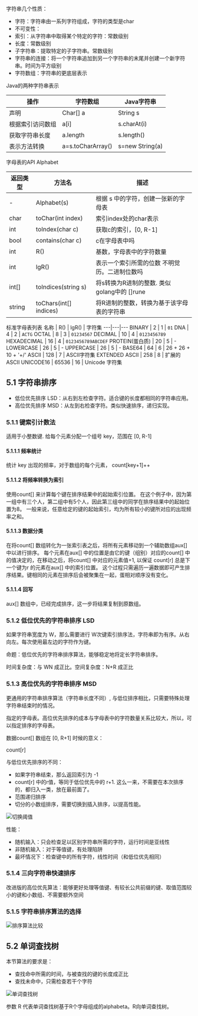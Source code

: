 字符串几个性质：
+ 字符：字符串由一系列字符组成，字符的类型是char
+ 不可变性：
+ 索引：从字符串中取得某个特定的字符：常数级别
+ 长度：常数级别
+ 子字符串：提取特定的子字符串。常数级别
+ 字符串的连接：将一个字符串追加到另一个字符串的末尾并创建一个新字符串。时间为平方级别
+ 字符数组：字符串的更底层表示

Java的两种字符串表示

操作 | 字符数组 | Java字符串
---|---|---
声明 | Char[] a | String s
根据索引访问数组 | a[i] | s.charAt(i)
获取字符串长度 | a.length | s.length()
表示方法转换 | a=s.toCharArray() | s=new String(a)

字母表的API Alphabet

返回类型 | 方法名 | 描述
---|---|---
- | Alphabet(s) | 根据 s 中的字符，创建一张新的字母表
char | toChar(int index) | 索引index处的char表示
int | toIndex(char c) | 获取c的索引，[0, R-1]
bool | contains(char c) | c在字母表中吗
int | R() | 基数，字母表中的字符数量
int | lgR() | 表示一个索引所需的位数 不明觉历。二进制位数吗
int[] | toIndices(string s) | 将s转换为R进制的整数. 类似golang中的 []rune
string | toChars(int[] indices) | 将R进制的整数，转换为基于该字母表的字符串

标准字母表列表
名称 | R() | lgR() | 字符集
---|---|---
BINARY | 2 | 1 | `01`
DNA | 4 | 2 | `ACTG`
OCTAL | 8 | 3 | `01234567`
DECIMAL | 10 | 4 | `0123456789`
HEXADECIMAL | 16 | 4 | `0123456789ABCDEF`
PROTEIN(蛋白质) | 20 | 5 | -
LOWERCASE | 26 | 5 | -
UPPERCASE | 26 | 5 | -
BASE64 | 64 | 6 | 26 + 26 + 10 + '+/'
ASCII | 128 | 7 | ASCII字符集
EXTENDED ASCII | 258 | 8 | 扩展的ASCII
UNICODE16 | 65536 | 16 | Unicode 字符集

## 5.1 字符串排序

+ 低位优先排序 LSD：从右到左检查字符。适合键的长度都相同的字符串应用。
+ 高位优先排序 MSD：从左到右检查字符。类似快速排序，递归实现。

### 5.1.1 键索引计数法

适用于小整数键. 给每个元素分配一个组号 key，范围在 [0, R-1]

#### 5.1.1.1 频率统计

统计 key 出现的频率，对于数组的每个元素， count[key+1]++

#### 5.1.1.2 将频率转换为索引

使用count[] 来计算每个键在排序结果中的起始索引位置。
在这个例子中，因为第一组中有三个人，第二组中有5个人，因此第三组中的同学在排序结果中的起始位置为8。
一般来说，任意给定的键的起始索引，均为所有较小的键所对应的出现频率之和。

#### 5.1.1.3 数据分类 

在将count[] 数组转化为一张索引表之后，将所有元素移动到一个辅助数组aux[] 中以进行排序。
每个元素在aux[] 中的位置是由它的键（组别）对应的count[] 中的值决定的，在移动之后，将count[] 中对应的元素值+1, 
以保证 count[r] 总是下一个键为r 的元素在aux[] 中的索引位置。
这个过程只需遍历一遍数据即可产生排序结果。键相同的元素在排序后会被聚集在一起，蛋相对顺序没有变化。

#### 5.1.1.4 回写

aux[] 数组中，已经完成排序，这一步将结果复制到原数组。

### 5.1.2 低位优先的字符串排序 LSD

如果字符串宽度为 W，那么需要进行 W次键索引排序法，字符串即为有序。从右向左。每次使用最左边的字符作为键。

命题：低位优先的字符串排序算法，能够稳定地将定长字符串排序。

时间复杂度：与 WN 成正比。空间复杂度：N+R 成正比

### 5.1.3 高位优先的字符串排序 MSD

更通用的字符串排序算法（字符串长度不同）, 与低位排序相比，只需要特殊处理字符串结束时的情况。

指定的字母表。高位优先排序的成本与字母表中的字符数量关系比较大，所以，可以指定排序的字母表。

数据count[] 数组在 [0, R+1] 时候的意义：

count[r] 

与低位优先排序的不同：
+ 如果字符串结束，那么返回索引为 -1
+ count[r] 中的r值，等同于低位优先中的 r+1. 这么一来，不需要在本次排序的，都归入一类，放在最前面了。
+ 范围递归排序
+ 切分的小数组排序，需要切换到插入排序，以提高性能。

![切换阈值](http://o9hjg7h8u.bkt.clouddn.com/5.1.13%E5%88%87%E6%8D%A2%E9%98%88%E5%80%BC.png)

性能：
+ 随机输入：只会检查足以区别字符串所需的字符，运行时间是亚线性
+ 非随机输入：对于等值键，有处理陷阱
+ 最坏情况下：检查键中的所有字符，线性时间（和低位优先相同）

### 5.1.4 三向字符串快速排序

改进版的高位优先算法：能够更好处理等值键、有较长公共前缀的键、取值范围较小的键和小数组、不需要额外空间

### 5.1.5 字符串排序算法的选择

![排序算法比较](http://o9hjg7h8u.bkt.clouddn.com/5.1.2%E6%8E%92%E5%BA%8F%E7%AE%97%E6%B3%95%E6%AF%94%E8%BE%83.png)


## 5.2 单词查找树

本节算法的要求是：
+ 查找命中所需的时间，与被查找的键的长度成正比
+ 查找未命中，只需检查若干个字符

![单词查找树](http://o9hjg7h8u.bkt.clouddn.com/5.2.1%E5%8D%95%E8%AF%8D%E6%9F%A5%E6%89%BE%E6%A0%91.png)

参数 R 代表单词查找树基于R个字母组成的alphabeta。R向单词查找树。



























